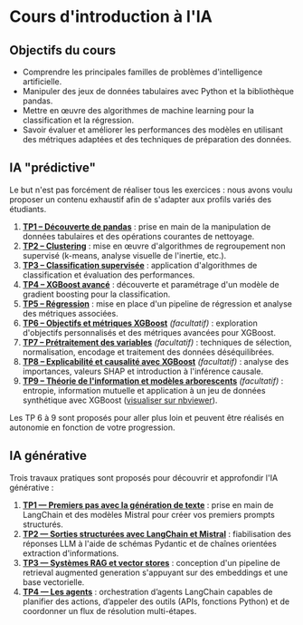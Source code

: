 # Cours d'introduction à l'IA

## Objectifs du cours
- Comprendre les principales familles de problèmes d'intelligence artificielle.
- Manipuler des jeux de données tabulaires avec Python et la bibliothèque pandas.
- Mettre en œuvre des algorithmes de machine learning pour la classification et la régression.
- Savoir évaluer et améliorer les performances des modèles en utilisant des métriques adaptées et des techniques de préparation des données.

## IA "prédictive"

Le but n'est pas forcément de réaliser tous les exercices : nous avons voulu proposer un contenu exhaustif afin de s'adapter aux profils variés des étudiants.

1. [**TP1 – Découverte de pandas**](IA%20pr%C3%A9dictive/TP1/TP_Pandas_Enonce.md) : prise en main de la manipulation de données tabulaires et des opérations courantes de nettoyage.
2. [**TP2 – Clustering**](IA%20pr%C3%A9dictive/TP2_Clustering/TP2_enonce.md) : mise en œuvre d'algorithmes de regroupement non supervisé (k-means, analyse visuelle de l'inertie, etc.).
3. [**TP3 – Classification supervisée**](IA%20pr%C3%A9dictive/TP3_Classification/TP_Classification_ML_Enonce_v3.md) : application d'algorithmes de classification et évaluation des performances.
4. [**TP4 – XGBoost avancé**](IA%20pr%C3%A9dictive/TP4_XGBoost/TP4_XGBoost_Avance.md) : découverte et paramétrage d'un modèle de gradient boosting pour la classification.
5. [**TP5 – Régression**](IA%20pr%C3%A9dictive/TP5_Regression/TP_Regression_Validation.md) : mise en place d'un pipeline de régression et analyse des métriques associées.
6. [**TP6 – Objectifs et métriques XGBoost**](IA%20pr%C3%A9dictive/TP6_XGBoost_Objectif_Metriques/TP6_XGBoost_Objectif_Metriques.md) *(facultatif)* : exploration d'objectifs personnalisés et des métriques avancées pour XGBoost.
7. [**TP7 – Prétraitement des variables**](IA%20pr%C3%A9dictive/TP7_Pretraitement_Variables/TP_Pretraitement_Variables.md) *(facultatif)* : techniques de sélection, normalisation, encodage et traitement des données déséquilibrées.
8. [**TP8 – Explicabilité et causalité avec XGBoost**](IA%20pr%C3%A9dictive/TP8_XGBoost_Explicabilite_Causalite/TP8_XGBoost_Explicabilite_Causalite.md) *(facultatif)* : analyse des importances, valeurs SHAP et introduction à l'inférence causale.
9. [**TP9 – Théorie de l'information et modèles arborescents**](IA%20pr%C3%A9dictive/TP9_Information_Theory/TP9_Information_Theory.ipynb) *(facultatif)* : entropie, information mutuelle et application à un jeu de données synthétique avec XGBoost ([visualiser sur nbviewer](https://nbviewer.org/github/ChristopheGuyeux/docs/blob/main/cours/IA_BUT3/IA%20pr%C3%A9dictive/TP9_Information_Theory/TP9_Information_Theory.ipynb)).

Les TP 6 à 9 sont proposés pour aller plus loin et peuvent être réalisés en autonomie en fonction de votre progression.

## IA générative

Trois travaux pratiques sont proposés pour découvrir et approfondir l'IA générative :

1. [**TP1 — Premiers pas avec la génération de texte**](IA%20g%C3%A9n%C3%A9rative/TP1_LangChain_Mistral.md) : prise en main de LangChain et des modèles Mistral pour créer vos premiers prompts structurés.
2. [**TP2 — Sorties structurées avec LangChain et Mistral**](IA%20g%C3%A9n%C3%A9rative/TP2_Sorties_Structurees.md) : fiabilisation des réponses LLM à l'aide de schémas Pydantic et de chaînes orientées extraction d'informations.
3. [**TP3 — Systèmes RAG et vector stores**](IA%20g%C3%A9n%C3%A9rative/TP3_RAG_Embeddings.md) : conception d'un pipeline de retrieval augmented generation s'appuyant sur des embeddings et une base vectorielle.
4. [**TP4 — Les agents**](IA%20g%C3%A9n%C3%A9rative/TP4_Agents_LangChain.md) : orchestration d’agents LangChain capables de planifier des actions, d’appeler des outils (APIs, fonctions Python) et de coordonner un flux de résolution multi-étapes.
